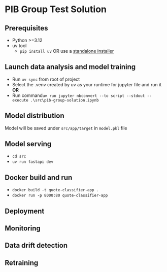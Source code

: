 # PIB Group Test Solution

## Prerequisites
- Python >=3.12
- uv tool
    - `pip install uv` OR use a [standalone installer](https://docs.astral.sh/uv/getting-started/installation/)

## Launch data analysis and model training
- Run `uv sync` from root of project
- Select the .venv created by uv as your runtime for jupyter file and run it
<br/>**OR**
- Run command`uv run jupyter nbconvert --to script --stdout --execute .\src\pib-group-solution.ipynb`

## Model distribution
Model will be saved under `src/app/target` in `model.pkl` file

## Model serving
- `cd src`
- `uv run fastapi dev`

## Docker build and run
- `docker build -t quote-classifier-app .`
- `docker run -p 8000:80 quote-classifier-app`

## Deployment

## Monitoring

## Data drift detection

## Retraining